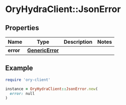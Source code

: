 # OryHydraClient::JsonError

## Properties

| Name | Type | Description | Notes |
| ---- | ---- | ----------- | ----- |
| **error** | [**GenericError**](GenericError.md) |  |  |

## Example

```ruby
require 'ory-client'

instance = OryHydraClient::JsonError.new(
  error: null
)
```

